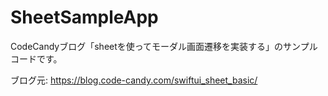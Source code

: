 # SheetSampleApp
CodeCandyブログ「sheetを使ってモーダル画面遷移を実装する」のサンプルコードです。

ブログ元:
https://blog.code-candy.com/swiftui_sheet_basic/
